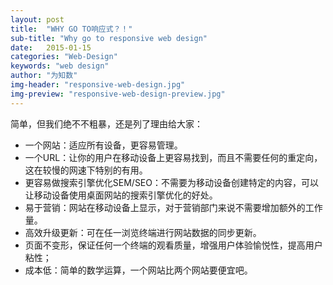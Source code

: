 ```yaml
---
layout: post
title:  "WHY GO TO响应式？！"
sub-title: "Why go to responsive web design"
date:   2015-01-15
categories: "Web-Design"
keywords: "web design"
author: "为知数"
img-header: "responsive-web-design.jpg"
img-preview: "responsive-web-design-preview.jpg"
---
```


简单，但我们绝不不粗暴，还是列了理由给大家：

- 一个网站：适应所有设备，更容易管理。
- 一个URL：让你的用户在移动设备上更容易找到，而且不需要任何的重定向，这在较慢的网速下特别的有用。
- 更容易做搜索引擎优化SEM/SEO：不需要为移动设备创建特定的内容，可以让移动设备使用桌面网站的搜索引擎优化的好处。
- 易于营销：网站在移动设备上显示，对于营销部门来说不需要增加额外的工作量。
- 高效升级更新：可在任一浏览终端进行网站数据的同步更新。
- 页面不变形，保证任何一个终端的观看质量，增强用户体验愉悦性，提高用户粘性；
- 成本低：简单的数学运算，一个网站比两个网站要便宜吧。